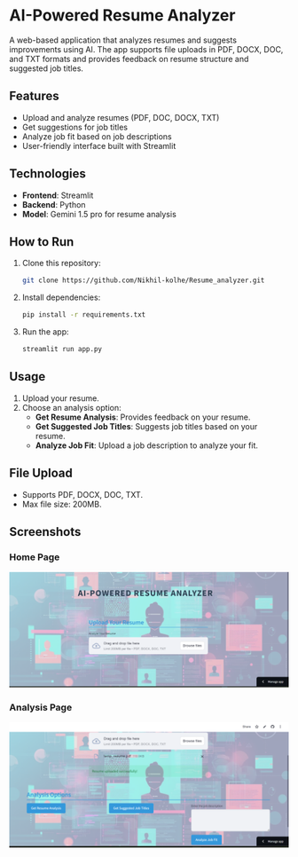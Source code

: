 # AI-Powered Resume Analyzer

A web-based application that analyzes resumes and suggests improvements using AI. The app supports file uploads in PDF, DOCX, DOC, and TXT formats and provides feedback on resume structure and suggested job titles.

## Features
- Upload and analyze resumes (PDF, DOC, DOCX, TXT)
- Get suggestions for job titles
- Analyze job fit based on job descriptions
- User-friendly interface built with Streamlit

## Technologies
- **Frontend**: Streamlit
- **Backend**: Python
- **Model**: Gemini 1.5 pro for resume analysis

## How to Run
1. Clone this repository:
   ```bash
   git clone https://github.com/Nikhil-kolhe/Resume_analyzer.git
   ```
2. Install dependencies:
   ```bash
   pip install -r requirements.txt
   ```
3. Run the app:
   ```bash
   streamlit run app.py
   ```

## Usage
1. Upload your resume.
2. Choose an analysis option:
   - **Get Resume Analysis**: Provides feedback on your resume.
   - **Get Suggested Job Titles**: Suggests job titles based on your resume.
   - **Analyze Job Fit**: Upload a job description to analyze your fit.

## File Upload
- Supports PDF, DOCX, DOC, TXT.
- Max file size: 200MB.

## Screenshots

### Home Page
![Home Page](images/homepage.png)

### Analysis Page
![Analysis Page](images/analysis_page.png)